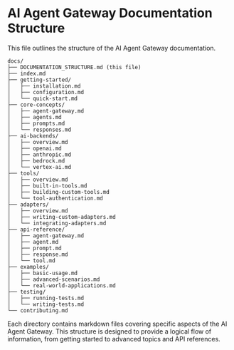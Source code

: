 # AI Agent Gateway Documentation Structure

This file outlines the structure of the AI Agent Gateway documentation.

```
docs/
├── DOCUMENTATION_STRUCTURE.md (this file)
├── index.md
├── getting-started/
│   ├── installation.md
│   ├── configuration.md
│   └── quick-start.md
├── core-concepts/
│   ├── agent-gateway.md
│   ├── agents.md
│   ├── prompts.md
│   └── responses.md
├── ai-backends/
│   ├── overview.md
│   ├── openai.md
│   ├── anthropic.md
│   ├── bedrock.md
│   └── vertex-ai.md
├── tools/
│   ├── overview.md
│   ├── built-in-tools.md
│   ├── building-custom-tools.md
│   └── tool-authentication.md
├── adapters/
│   ├── overview.md
│   ├── writing-custom-adapters.md
│   └── integrating-adapters.md
├── api-reference/
│   ├── agent-gateway.md
│   ├── agent.md
│   ├── prompt.md
│   ├── response.md
│   └── tool.md
├── examples/
│   ├── basic-usage.md
│   ├── advanced-scenarios.md
│   └── real-world-applications.md
├── testing/
│   ├── running-tests.md
│   └── writing-tests.md
└── contributing.md
```

Each directory contains markdown files covering specific aspects of the AI Agent Gateway. This structure is designed to provide a logical flow of information, from getting started to advanced topics and API references.
